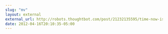 ```yaml
---
slug: "mv"
layout: external
external_url: http://robots.thoughtbot.com/post/21232135595/time-now-is-on-my-side
date: 2012-04-16T20:10:35-05:00
---
```

